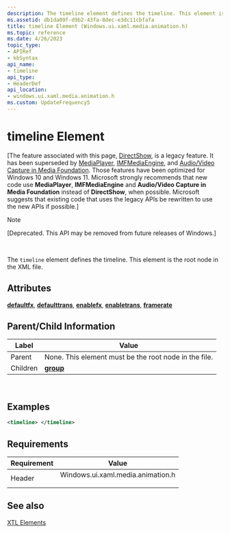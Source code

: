 ```yaml
---
description: The timeline element defines the timeline. This element is the root node in the XML file.
ms.assetid: db1da09f-d9b2-43fa-8dec-e3dc11cbfafa
title: timeline Element (Windows.ui.xaml.media.animation.h)
ms.topic: reference
ms.date: 4/26/2023
topic_type: 
- APIRef
- kbSyntax
api_name: 
- timeline
api_type: 
- HeaderDef
api_location: 
- windows.ui.xaml.media.animation.h
ms.custom: UpdateFrequency5
---
```


# timeline Element

\[The feature associated with this page, [DirectShow](/windows/win32/directshow/directshow), is a legacy feature. It has been superseded by [MediaPlayer](/uwp/api/Windows.Media.Playback.MediaPlayer), [IMFMediaEngine](/windows/win32/api/mfmediaengine/nn-mfmediaengine-imfmediaengine), and [Audio/Video Capture in Media Foundation](windows/win32/medfound/audio-video-capture-in-media-foundation). Those features have been optimized for Windows 10 and Windows 11. Microsoft strongly recommends that new code use **MediaPlayer**, **IMFMediaEngine** and **Audio/Video Capture in Media Foundation** instead of **DirectShow**, when possible. Microsoft suggests that existing code that uses the legacy APIs be rewritten to use the new APIs if possible.\]

> [!Note]  
> \[Deprecated. This API may be removed from future releases of Windows.\]

 

The `timeline` element defines the timeline. This element is the root node in the XML file.

## Attributes

[**defaultfx**](defaultfx-attribute.md), [**defaulttrans**](defaulttrans-attribute.md), [**enablefx**](enablefx-attribute.md), [**enabletrans**](enabletrans-attribute.md), [**framerate**](framerate-attribute.md)

## Parent/Child Information



| Label | Value |
|----------|-------------------------------------------------------|
| Parent   | None. This element must be the root node in the file. |
| Children | [**group**](group-element.md)                        |



 

## Examples


```XML
<timeline> </timeline>
```



## Requirements



| Requirement | Value |
|-------------------|--------------------------------------------------------------------------------------------------------------|
| Header<br/> | <dl> <dt>Windows.ui.xaml.media.animation.h</dt> </dl> |



## See also

<dl> <dt>

[XTL Elements](xtl-elements.md)
</dt> </dl>

 

 





